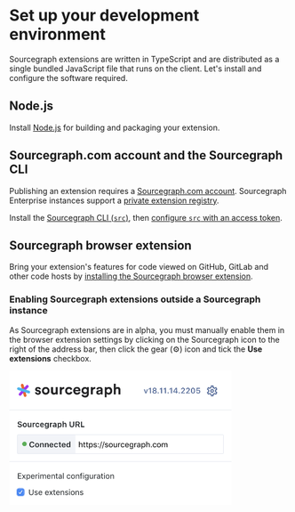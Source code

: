 # Set up your development environment

<!--
Purpose: To provide a source of truth for setting up a development environment for extensions. This can then be linked to from reference documentation and tutorials.
-->

Sourcegraph extensions are written in TypeScript and are distributed as a single bundled JavaScript file that runs on the client. Let's install and configure the software required.

## Node.js

Install [Node.js](https://nodejs.org) for building and packaging your extension.

## Sourcegraph.com account and the Sourcegraph CLI

Publishing an extension requires a [Sourcegraph.com account](https://sourcegraph.com/sign-up). Sourcegraph Enterprise instances support a [private extension registry](https://docs.sourcegraph.com/extensions).

Install the [Sourcegraph CLI (`src`)](https://github.com/sourcegraph/src-cli#installation), then [configure `src` with an access token](https://github.com/sourcegraph/src-cli#authentication).

## Sourcegraph browser extension

Bring your extension's features for code viewed on GitHub, GitLab and other code hosts by [installing the Sourcegraph browser extension](https://docs.sourcegraph.com/integration/browser_extension).

### Enabling Sourcegraph extensions outside a Sourcegraph instance

As Sourcegraph extensions are in alpha, you must manually enable them in the browser extension settings by clicking on the Sourcegraph icon to the right of the address bar, then click the gear (⚙️) icon and tick the **Use extensions** checkbox.

<img src="img/enable-sourcegraph-extensions.png" width="400" />
